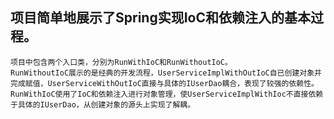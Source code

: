 ## 项目简单地展示了Spring实现IoC和依赖注入的基本过程。
    项目中包含两个入口类，分别为RunWithIoC和RunWithoutIoC。
    RunWithoutIoC展示的是经典的开发流程，UserServiceImplWithOutIoC自已创建对象并完成赋值，UserServiceWithOutIoC直接与具体的IUserDao耦合，表现了较强的依赖性。
    RunWithIoC使用了IoC和依赖注入进行对象管理，使UserServiceImplWithIoc不直接依赖于具体的IUserDao，从创建对象的源头上实现了解耦。
